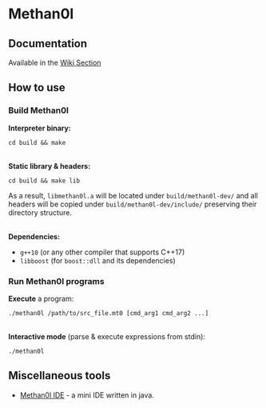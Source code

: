 
# Methan0l

## Documentation
Available in the [Wiki Section](https://github.com/Hitonoriol/Methan0l/wiki)  

## How to use

### Build Methan0l

**Interpreter binary:**  

```
cd build && make
```  
\
**Static library & headers:**  

```
cd build && make lib
```  
As a result, `libmethan0l.a` will be located under `build/methan0l-dev/` and all headers will be copied under `build/methan0l-dev/include/` preserving their directory structure.

\
**Dependencies:**  
* `g++10` (or any other compiler that supports C++17)
* `libboost` (for `boost::dll` and its dependencies)  

### Run Methan0l programs

**Execute** a program:  
```
./methan0l /path/to/src_file.mt0 [cmd_arg1 cmd_arg2 ...]
```  
\
**Interactive mode** (parse & execute expressions from stdin):  
```
./methan0l
```  

## Miscellaneous tools

* [Methan0l IDE](https://github.com/Hitonoriol/Methan0l-IDE) - a mini IDE written in java.